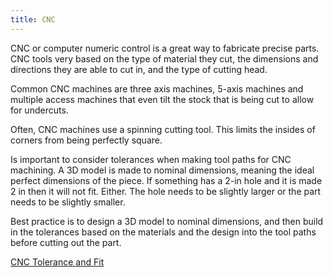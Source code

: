 ```yaml
---
title: CNC
---
```


CNC or computer numeric control is a great way to fabricate precise parts. CNC tools very based on the type of material they cut, the dimensions and directions they are able to cut in, and the type of cutting head.

Common CNC machines are three axis machines, 5-axis machines and multiple access machines that even tilt the stock that is being cut to allow for undercuts.

Often, CNC machines use a spinning cutting tool. This limits the insides of corners from being perfectly square.

Is important to consider tolerances when making tool paths for CNC machining. A 3D model is made to nominal dimensions, meaning the ideal perfect dimensions of the piece. If something has a 2-in hole and it is made 2 in then it will not fit. Either. The hole needs to be slightly larger or the part needs to be slightly smaller.

Best practice is to design a 3D model to nominal dimensions, and then build in the tolerances based on the materials and the design into the tool paths before cutting out the part.

[CNC Tolerance and Fit](./cnc-tolerance-and-fit.md)

